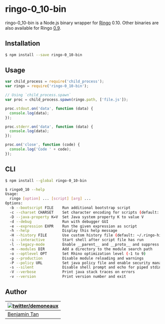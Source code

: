 # ringo-0_10-bin

ringo-0_10-bin is a Node.js binary wrapper for [Ringo](http://ringojs.org/) 0.10. Other binaries are also available for Ringo [0.9](https://www.npmjs.org/package/ringo-0_9-bin).

## Installation

```bash
$ npm install --save ringo-0_10-bin
```

## Usage

```js
var child_process = require('child_process');
var ringo = require('ringo-0_10-bin');

// Using `child_process.spawn`
var proc = child_process.spawn(ringo.path, ['file.js']);

proc.stdout.on('data', function (data) {
  console.log(data);
});

proc.stderr.on('data', function (data) {
  console.log(data);
});

proc.on('close', function (code) {
  console.log('Code ' + code);
});
```

## CLI

```bash
$ npm install --global ringo-0_10-bin
```

```bash
$ ringo0_10 --help
Usage:
  ringo [option] ... [script] [arg] ...
Options:
  -b --bootscript FILE    Run additional bootstrap script
  -c --charset CHARSET    Set character encoding for scripts (default: utf-8)
  -D --java-property K=V  Set Java system property K to value V
  -d --debug              Run with debugger GUI
  -e --expression EXPR    Run the given expression as script
  -h --help               Display this help message
  -H --history FILE       Use custom history file (default: ~/.ringo-history)
  -i --interactive        Start shell after script file has run
  -l --legacy-mode        Enable __parent__ and __proto__ and suppress warnings
  -m --modules DIR        Add a directory to the module search path
  -o --optlevel OPT       Set Rhino optimization level (-1 to 9)
  -p --production         Disable module reloading and warnings
  -P --policy URL         Set java policy file and enable security manager
  -s --silent             Disable shell prompt and echo for piped stdin/stdout
  -V --verbose            Print java stack traces on errors
  -v --version            Print version number and exit
```

## Author

| [![twitter/demoneaux](http://gravatar.com/avatar/029b19dba521584d83398ada3ecf6131?s=70)](https://twitter.com/demoneaux "Follow @demoneaux on Twitter") |
|---|
| [Benjamin Tan](http://d10.github.io/) |
